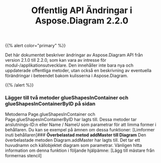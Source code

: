 ﻿---
title: Offentlig API Ändringar i Aspose.Diagram 2.2.0
type: docs
weight: 20
url: /sv/java/public-api-changes-in-aspose-diagram-2-2-0/
---
{{% alert color="primary" %}} 

Det här dokumentet beskriver ändringar av Aspose.Diagram API från version 2.1.0 till 2.2.0, som kan vara av intresse för modul-/applikationsutvecklare. Den innehåller inte bara nya och uppdaterade offentliga metoder, utan också en beskrivning av eventuella förändringar i beteendet bakom kulisserna i Aspose.Diagram.

{{% /alert %}} 
### **Lägger till två metoder glueShapesInContainer och glueShapesInContainerByID på sidan**
Metoderna Page.glueShapesInContainer och Page.glueShapesInContainerByID har lagts till. Dessa metoder tar anslutnings-ID:n eller Name / NameU som parametrar för att limma former i behållaren. Du kan se exempel på ämnen om dessa funktioner: [Limformer inuti behållaren]### **Överbelastad metod addMaster till Diagram**
Den överbelastade metoden Diagram.addMaster har lagts till. Det tar ett huvudnamn och källobjektet diagram som parametrar. Vänligen hitta information om denna funktion i följande hjälpämne: [Lägg till mästare från formernas stencil]